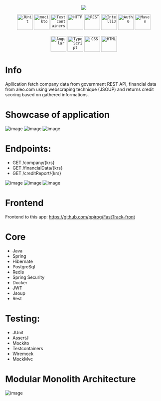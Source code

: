 <p align="center">
  <a href="https://skillicons.dev">
    <img src="https://skillicons.dev/icons?i=java,spring,postgresql,redis,docker,hibernate,maven" />
  </a>
</p>
<div align="center">
  <code><img width="50" src="https://user-images.githubusercontent.com/25181517/117533873-484d4480-afef-11eb-9fad-67c8605e3592.png" alt="JUnit" title="JUnit"/></code>
	<code><img width="50" src="https://user-images.githubusercontent.com/25181517/183892181-ad32b69e-3603-418c-b8e7-99e976c2a784.png" alt="mocikto" title="mocikto"/></code>
  <code><img width="50" src="https://user-images.githubusercontent.com/25181517/184097317-690eea12-3a26-4f7c-8521-729ebbbb3f98.png" alt="Testcontainers" title="Testcontainers"/></code>
	<code><img width="50" src="https://user-images.githubusercontent.com/25181517/192107854-765620d7-f909-4953-a6da-36e1ef69eea6.png" alt="HTTP" title="HTTP"/></code>
	<code><img width="50" src="https://user-images.githubusercontent.com/25181517/192107858-fe19f043-c502-4009-8c47-476fc89718ad.png" alt="REST" title="REST"/></code>
	<code><img width="50" src="https://user-images.githubusercontent.com/25181517/192108890-200809d1-439c-4e23-90d3-b090cf9a4eea.png" alt="IntelliJ" title="IntelliJ"/></code>
	<code><img width="50" src="https://cdn.brighttalk.com/ams/california/images/channel/19357/image_840418.png" alt="Auth0" title="Auth0"/></code>
	<code><img width="50" src="https://user-images.githubusercontent.com/25181517/117207242-07d5a700-adf4-11eb-975e-be04e62b984b.png" alt="Maven" title="Maven"/></code>		
</div>
<br>
<div align="center">
	<code><img width="50" src="https://user-images.githubusercontent.com/25181517/183890595-779a7e64-3f43-4634-bad2-eceef4e80268.png" alt="Angular" title="Angular"/></code>
	<code><img width="50" src="https://user-images.githubusercontent.com/25181517/183890598-19a0ac2d-e88a-4005-a8df-1ee36782fde1.png" alt="TypeScript" title="TypeScript"/></code>
	<code><img width="50" src="https://user-images.githubusercontent.com/25181517/183898674-75a4a1b1-f960-4ea9-abcb-637170a00a75.png" alt="CSS" title="CSS"/></code>
	<code><img width="50" src="https://user-images.githubusercontent.com/25181517/192158954-f88b5814-d510-4564-b285-dff7d6400dad.png" alt="HTML" title="HTML"/></code>
</div>

# Info

Apllication fetch company data from government REST API, financial data from aleo.com using webscraping technique (JSOUP) and returns credit scoring based on gathered informations.

# Showcase of application
![image](https://github.com/ppirog/FastTrack/assets/126290295/428efadd-612a-4418-bc3e-6050eaf387a2)
![image](https://github.com/ppirog/FastTrack/assets/126290295/95173934-8ddd-42ab-8b37-e710b6f1dece)
![image](https://github.com/ppirog/FastTrack/assets/126290295/c5524fda-8b84-4770-afa7-f8fe4fdc71ac)


# Endpoints:
- GET /company/{krs}
- GET /financialData/{krs}
- GET /creditReport/{krs}

![image](https://github.com/ppirog/FastTrack/assets/126290295/b664596f-c693-465c-a065-53783a9790b8)
![image](https://github.com/ppirog/FastTrack/assets/126290295/ead2c67f-a675-42cf-b137-e125ca1771d9)
![image](https://github.com/ppirog/FastTrack/assets/126290295/803af192-65bd-4bcf-af8a-e3ec5aaa02aa)



# Frontend

Frontend to this app: https://github.com/ppirog/FastTrack-front

# Core
- Java  
- Spring
- Hibernate 
- PostgreSql
- Redis
- Spring Security
- Docker
- JWT
- Jsoup
- Rest
# Testing:
- JUnit  
- AssertJ
- Mockito
- Testcontainers
- Wiremock
- MockMvc

# Modular Monolith Architecture 
![image](https://github.com/ppirog/FastTrack/assets/126290295/08292909-a918-4867-9022-1970b5989bf7)







